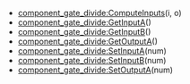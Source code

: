 - [component_gate_divide:ComputeInputs](nil)(i, o)
- [component_gate_divide:GetInputA](nil)()
- [component_gate_divide:GetInputB](nil)()
- [component_gate_divide:GetOutputA](nil)()
- [component_gate_divide:SetInputA](nil)(num)
- [component_gate_divide:SetInputB](nil)(num)
- [component_gate_divide:SetOutputA](nil)(num)